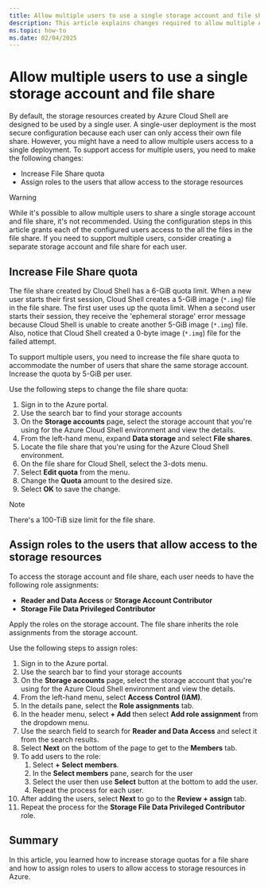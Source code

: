 ```yaml
---
title: Allow multiple users to use a single storage account and file share
description: This article explains changes required to allow multiple Azure Cloud Shell users to use a single storage account and file share.
ms.topic: how-to
ms.date: 02/04/2025
---
```

# Allow multiple users to use a single storage account and file share

By default, the storage resources created by Azure Cloud Shell are designed to be used by a single
user. A single-user deployment is the most secure configuration because each user can only access
their own file share. However, you might have a need to allow multiple users access to a single
deployment. To support access for multiple users, you need to make the following changes:

- Increase File Share quota
- Assign roles to the users that allow access to the storage resources

> [!WARNING]
> While it's possible to allow multiple users to share a single storage account and file share, it's
> not recommended. Using the configuration steps in this article grants each of the configured users
> access to the all the files in the file share. If you need to support multiple users, consider
> creating a separate storage account and file share for each user.

## Increase File Share quota

The file share created by Cloud Shell has a 6-GiB quota limit. When a new user starts their first
session, Cloud Shell creates a 5-GiB image (`*.img`) file in the file share. The first user uses up
the quota limit. When a second user starts their session, they receive the 'ephemeral storage' error
message because Cloud Shell is unable to create another 5-GiB image (`*.img`) file. Also, notice
that Cloud Shell created a 0-byte image (`*.img`) file for the failed attempt.

To support multiple users, you need to increase the file share quota to accommodate the number of
users that share the same storage account. Increase the quota by 5-GiB per user.

Use the following steps to change the file share quota:

1. Sign in to the Azure portal.
1. Use the search bar to find your storage accounts
1. On the **Storage accounts** page, select the storage account that you're using for the Azure
   Cloud Shell environment and view the details.
1. From the left-hand menu, expand **Data storage** and select **File shares**.
1. Locate the file share that you're using for the Azure Cloud Shell environment.
1. On the file share for Cloud Shell, select the 3-dots menu.
1. Select **Edit quota** from the menu.
1. Change the **Quota** amount to the desired size.
1. Select **OK** to save the change.

> [!NOTE]
> There's a 100-TiB size limit for the file share.

## Assign roles to the users that allow access to the storage resources

To access the storage account and file share, each user needs to have the following role
assignments:

- **Reader and Data Access** or **Storage Account Contributor**
- **Storage File Data Privileged Contributor**

Apply the roles on the storage account. The file share inherits the role assignments from the
storage account.

Use the following steps to assign roles:

1. Sign in to the Azure portal.
1. Use the search bar to find your storage accounts
1. On the **Storage accounts** page, select the storage account that you're using for the Azure
   Cloud Shell environment and view the details.
1. From the left-hand menu, select **Access Control (IAM)**.
1. In the details pane, select the **Role assignments** tab.
1. In the header menu, select **+ Add** then select **Add role assignment** from the dropdown menu.
1. Use the search field to search for **Reader and Data Access** and select it from the search
   results.
1. Select **Next** on the bottom of the page to get to the **Members** tab.
1. To add users to the role:
   1. Select **+ Select members**.
   1. In the **Select members** pane, search for the user
   1. Select the user then use **Select** button at the bottom to add the user.
   1. Repeat the process for each user.
1. After adding the users, select **Next** to go to the **Review + assign** tab.
1. Repeat the process for the **Storage File Data Privileged Contributor** role.

## Summary

In this article, you learned how to increase storage quotas for a file share and how to assign roles
to users to allow access to storage resources in Azure.
